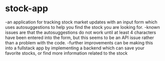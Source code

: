 # stock-app
 -an application for tracking stock market updates with an input form which uses autosuggestions to help you find the stock you are looking for.
 -known issues are that the autosuggestions do not work until at least 4 characters have been entered into the form, but this seems to be an API issue rather than a problem with the code.
 -further improvements can be making this into a fullstack app by implementing a backend which can save your favorite stocks, or find more information related to the stock

